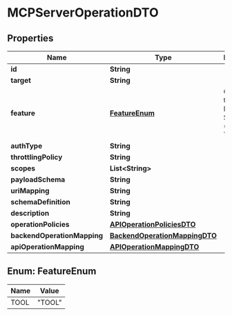 

# MCPServerOperationDTO

## Properties

Name | Type | Description | Notes
------------ | ------------- | ------------- | -------------
**id** | **String** |  |  [optional]
**target** | **String** |  |  [optional]
**feature** | [**FeatureEnum**](#FeatureEnum) | Operation type for MCP Server (e.g., TOOL) |  [optional]
**authType** | **String** |  |  [optional]
**throttlingPolicy** | **String** |  |  [optional]
**scopes** | **List&lt;String&gt;** |  |  [optional]
**payloadSchema** | **String** |  |  [optional]
**uriMapping** | **String** |  |  [optional]
**schemaDefinition** | **String** |  |  [optional]
**description** | **String** |  |  [optional]
**operationPolicies** | [**APIOperationPoliciesDTO**](APIOperationPoliciesDTO.md) |  |  [optional]
**backendOperationMapping** | [**BackendOperationMappingDTO**](BackendOperationMappingDTO.md) |  |  [optional]
**apiOperationMapping** | [**APIOperationMappingDTO**](APIOperationMappingDTO.md) |  |  [optional]



## Enum: FeatureEnum

Name | Value
---- | -----
TOOL | &quot;TOOL&quot;



